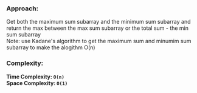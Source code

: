 ### Approach:
Get both the maximum sum subarray and the minimum sum subarray and return the max between the max sum subarray or the total sum - the min sum subarray\
Note: use Kadane's algorithm to get the maximum sum and minumim sum subarray to make the alogithm O(n)
​
### Complexity:
**Time Complexity: `O(n)`**\
**Space Complexity: `O(1)`**